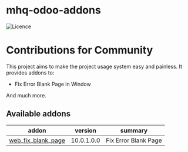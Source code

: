 # mhq-odoo-addons

![Licence](https://img.shields.io/badge/licence-AGPL--3-blue.svg)

Contributions for Community
===========================

This project aims to make the project usage system easy and painless.
It provides addons to:

 - Fix Error Blank Page in Window

And much more.

[//]: # (addons)

Available addons
----------------
addon | version | summary
--- | --- | ---
[web_fix_blank_page](web_fix_blank_page/) | 10.0.1.0.0 | Fix Error Blank Page

[//]: # (end addons)
